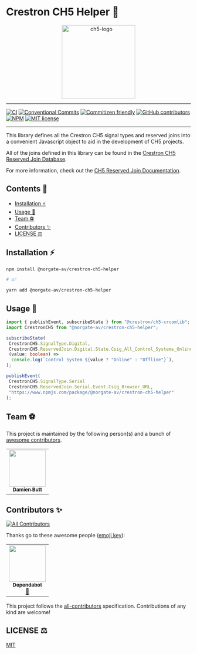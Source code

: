 # Crestron CH5 Helper :muscle:

<div align="center">
    <img src="./assets/crestron-ch5-logo.png" alt="ch5-logo" width="200" />
</div>

---

[![CI](https://github.com/Norgate-AV/crestron-ch5-helper/actions/workflows/main.yml/badge.svg?branch=develop)](https://github.com/Norgate-AV/crestron-ch5-helper/actions/workflows/main.yml)
[![Conventional Commits](https://img.shields.io/badge/Conventional%20Commits-1.0.0-%23FE5196?logo=conventionalcommits&logoColor=white)](https://conventionalcommits.org)
[![Commitizen friendly](https://img.shields.io/badge/commitizen-friendly-brightgreen.svg)](http://commitizen.github.io/cz-cli/)
[![GitHub contributors](https://img.shields.io/github/contributors/Norgate-AV/crestron-ch5-helper)](#contributors-sparkles)
[![NPM](https://img.shields.io/npm/v/@norgate-av/crestron-ch5-helper.svg)](https://www.npmjs.com/package/@norgate-av/crestron-ch5-helper)
[![MIT license](https://img.shields.io/badge/License-MIT-blue.svg)](LICENSE)

---

This library defines all the Crestron CH5 signal types and reserved joins into a convenient Javascript object to aid in the development of CH5 projects.

All of the joins defined in this library can be found in the [Crestron CH5 Reserved Join Database](https://sdkcon78221.crestron.com/downloads/rjviewapp/index.html).

For more information, check out the [CH5 Reserved Join Documentation](https://sdkcon78221.crestron.com/sdk/Crestron_HTML5UI/Content/Topics/UI-Reserve-Joins.htm).

<!-- START doctoc generated TOC please keep comment here to allow auto update -->
<!-- DON'T EDIT THIS SECTION, INSTEAD RE-RUN doctoc TO UPDATE -->

## Contents 📖

-   [Installation :zap:](#installation-zap)
-   [Usage :rocket:](#usage-rocket)
-   [Team :soccer:](#team-soccer)
-   [Contributors :sparkles:](#contributors-sparkles)
-   [LICENSE :balance_scale:](#license-balance_scale)

<!-- END doctoc generated TOC please keep comment here to allow auto update -->

## Installation :zap:

```sh
npm install @norgate-av/crestron-ch5-helper

# or

yarn add @norgate-av/crestron-ch5-helper
```

## Usage :rocket:

```ts
import { publishEvent, subscribeState } from "@crestron/ch5-crcomlib";
import CrestronCH5 from "@norgate-av/crestron-ch5-helper";

subscribeState(
 CrestronCH5.SignalType.Digital,
 CrestronCH5.ReservedJoin.Digital.State.Csig_All_Control_Systems_Online_fb,
 (value: boolean) =>
  console.log(`Control System ${value ? "Online" : "Offline"}`),
);

publishEvent(
 CrestronCH5.SignalType.Serial
 CrestronCH5.ReservedJoin.Serial.Event.Csig_Browser_URL,
 "https://www.npmjs.com/package/@norgate-av/crestron-ch5-helper"
);
```

## Team :soccer:

This project is maintained by the following person(s) and a bunch of [awesome contributors](https://github.com/Norgate-AV/crestron-ch5-helper/graphs/contributors).

<table>
  <tr>
    <td align="center"><a href="https://github.com/damienbutt"><img src="https://avatars.githubusercontent.com/damienbutt?v=4?s=100" width="100px;" alt=""/><br /><sub><b>Damien Butt</b></sub></a><br /></td>
  </tr>
</table>

## Contributors :sparkles:

<!-- ALL-CONTRIBUTORS-BADGE:START - Do not remove or modify this section -->

[![All Contributors](https://img.shields.io/badge/all_contributors-1-orange.svg?style=flat-square)](#contributors-)

<!-- ALL-CONTRIBUTORS-BADGE:END -->

Thanks go to these awesome people ([emoji key](https://allcontributors.org/docs/en/emoji-key)):

<!-- ALL-CONTRIBUTORS-LIST:START - Do not remove or modify this section -->
<!-- prettier-ignore-start -->
<!-- markdownlint-disable -->
<table>
  <tr>
    <td align="center"><a href="https://github.com/features/security"><img src="https://avatars.githubusercontent.com/u/27347476?v=4?s=100" width="100px;" alt=""/><br /><sub><b>Dependabot</b></sub></a><br /><a href="#maintenance-dependabot" title="Maintenance">🚧</a></td>
  </tr>
</table>

<!-- markdownlint-restore -->
<!-- prettier-ignore-end -->

<!-- ALL-CONTRIBUTORS-LIST:END -->

This project follows the [all-contributors](https://allcontributors.org) specification.
Contributions of any kind are welcome!

## LICENSE :balance_scale:

[MIT](LICENSE)
